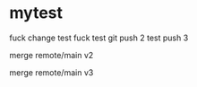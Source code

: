 # mytest

fuck change test
fuck
test git push 2
test push 3

merge  remote/main v2

merge remote/main v3
